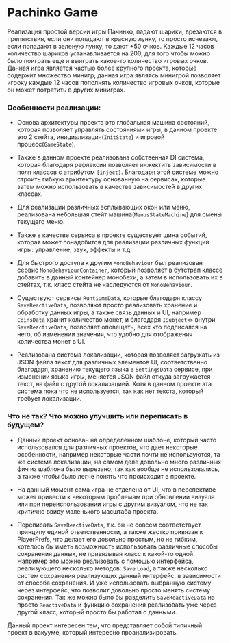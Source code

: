 
# Pachinko Game

Реализация простой версии игры Пачинко, падают шарики, врезаются в препятствия, если они попадают в красную лунку, то просто исчезают, если попадают в зеленую лунку, то дают +50 очков. Каждые 12 часов количество шариков устанавливается на 200, для того чтобы можно было поиграть еще и выиграть какое-то количество игровых очков.
Данная игра является частью более крупного проекта, которые содержит множество минигр, данная игра являясь минигрой позволяет игроку каждые 12 часов пополнять количество игровых очков, которые он может потратить в других миниграх.
### Особенности реализации:
* Основа архитектуры проекта это глобальная машина состояний, которая позволяет управлять состояниями игры, в данном проекте это 2 стейта, инициализация(`InitState`) и игровой процесс(`GameState`).

* Также в данном проекте реализована собственная DI система, которая благодаря рефлексии позволяет инжектить зависимости в поля классов с атрибутом `[inject]`. Благодаря этой системе можно строить гибкую архитектуру основанную на сервисах, которые затем можно использовать в качестве зависимостей в других классах.

* Для реализации различных всплывающих окон или меню, реализована небольшая стейт машина(`MenusStateMachine`) для смены текущего меню. 

* Также в качестве сервиса в проекте существует шина событий, которая может понадобится для реализации различных функций игры: управление, звук, эффекты и т.д.

* Для быстрого доступа к другим `MonoBehaviour` был реализован сервис `MonoBehaviourContainer`, который позволяет в бутстрап классе добавить в данный контейнер монобехи, а затем в использовать их в стейтах, т.к. класс стейта не наследуются от `MonoBehaviour`.

* Существуют сервисы `RuntiumeData`, которые благодаря классу `SaveReactiveData`, позволяют просто реализовать хранение и обработку данных игры, а также связь данных и UI, например `CoinsData` хранит количество монет, и благодаря `ISubject<>` внутри `SaveReactiveData`, позволяет оповещать, всех кто подписался на него, об изменении значения, что удобно для отображения количества монет в UI.

* Реализована система локализации, которая позволяет загружать из JSON файла текст для различных элементов UI, соответственно благодаря, хранению текущего языка в `SettingsData` сервисе, при изменении языка игры, меняется JSON файл откуда загружается текст, на файл с другой локализацией. Хотя в данном проекте эта система пока что не используется, так как нет текста, который требует локализации.

### Что не так? Что можно улучшить или переписать в будущем?
* Данный проект основан на определенном шаблоне, который часто использовался для различных проектов, что дает некоторые особенности, например некоторые части почти не используются, та же система локализации, на самом деле довольно много различных фич из шаблона было вырезано, так как вообще не использовались, а также чтобы было легче понять что происходит в проекте.

* На данный момент сама игра не отделена от UI, что в перспективе может привести к некоторым проблемам при обновлении визуала или при переиспользовании игры с другим визуалом, что не так критично ввиду маленького масштаба проекта.

* Переписать `SaveReactiveData`, т.к. он не совсем соответствует принципу единой ответственности, а также жестко привязан к PlayerPrefs, что делает его довольно простым, но не гибким, хотелось бы иметь возможность использовать различные способы сохранения данных, не привязывая класс к какой-то одной. Например это можно реализовать с помощью интерфейса, реализующего несколько методов: `Save` `Load`, а также несколько систем сохранения реализующих данный интерфейс, в зависимости от способа сохранения. И уже использовать выбранную систему через интерфейс, что позволит довольно просто менять систему сохранения. Так же можно было бы разделить `SaveReactiveData` на просто `ReactiveData` и функцию сохранения реализовать уже через другой класс, который просто бы работал с данными.

Данный проект интересен тем, что представляет собой типичный проект в вакууме, который интересно проанализировать.


